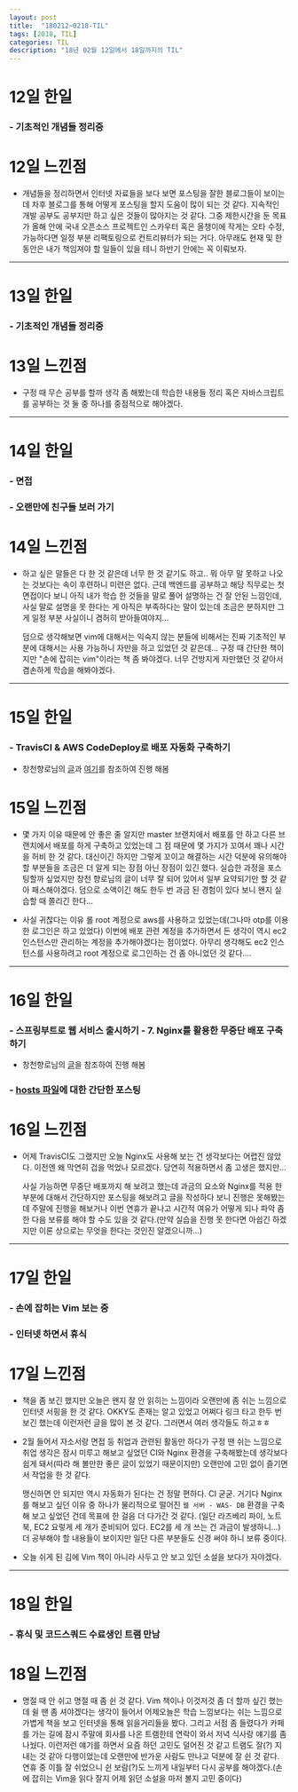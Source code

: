 ```yaml
---
layout: post
title:  "180212~0218-TIL"
tags: [2018, TIL]
categories: TIL
description: "18년 02월 12일에서 18일까지의 TIL"
---
```


12일 한일
=========

### - 기초적인 개념들 정리중  

12일 느낀점
==========

- 개념들을 정리하면서 인터넷 자료들을 보다 보면 포스팅을 잘한 블로그들이 보이는데 차후 블로그를 통해 어떻게 포스팅을 할지 도움이 많이 되는 것 같다. 지속적인 개발 공부도 공부지만 하고 싶은 것들이 많아지는 것 같다. 그중 제한시간을 둔 목표가 올해 안에 국내 오픈소스 프로젝트인 스카우터 혹은 올챙이에 작게는 오타 수정, 가능하다면 일정 부분 리팩토링으로 컨트리뷰터가 되는 거다. 아무래도 현재 및 한동안은 내가 책임져야 할 일들이 있을 테니 하반기 안에는 꼭 이뤄보자.  

---

13일 한일
=========

### - 기초적인 개념들 정리중  

13일 느낀점
==========

- 구정 때 무슨 공부를 할까 생각 좀 해봤는데 학습한 내용들 정리 혹은 자바스크립트를 공부하는 것 둘 중 하나를 중점적으로 해야겠다.

---

14일 한일
=========

### - 면접  

### - 오랜만에 친구들 보러 가기

14일 느낀점
==========

- 하고 싶은 말들은 다 한 것 같은데 너무 한 것 같기도 하고.. 뭐 아무 말 못하고 나오는 것보다는 속이 후련하니 미련은 없다. 근데 백엔드를 공부하고 해당 직무로는 첫 면접이다 보니 아직 내가 학습 한 것들을 말로 풀어 설명하는 건 잘 안된 느낌인데, 사실 말로 설명을 못 한다는 게 아직은 부족하다는 말이 있는데 조금은 분하지만 그게 일정 부분 사실이니 겸허히 받아들여야지...

  덤으로 생각해보면 vim에 대해서는 익숙지 않는 분들에 비해서는 진짜 기초적인 부분에 대해서는 사용 가능하니 자만을 하고 있었던 것 같은데... 구정 때 간단한 책이지만 "손에 잡히는 vim"이라는 책 좀 봐야겠다. 너무 건방지게 자만했던 것 같아서 겸손하게 학습을 해봐야겠다.  

---

15일 한일
=========

### - TravisCI & AWS CodeDeploy로 배포 자동화 구축하기  

  - 창천향로님의 [글](http://jojoldu.tistory.com/265)과 [여기](http://blog.devenjoy.com/?m=201611)를 참조하여 진행 해봄  

15일 느낀점
==========

- 몇 가지 이유 때문에 안 좋은 줄 알지만 master 브랜치에서 배포를 안 하고 다른 브랜치에서 배포를 하게 구축하고 있었는데 그 점 때문에 몇 가지가 꼬여서 꽤나 시간을 허비 한 것 같다. 대신이긴 하지만 그렇게 꼬이고 해결하는 시간 덕분에 유의해야 할 부분들을 조금은 더 알게 되는 장점 아닌 장점이 있긴 했다. 실습한 과정을 포스팅할까 싶었지만 창천 향로님의 글이 너무 잘 되어 있어서 일부 요약되기만 할 것 같아 패스해야겠다. 덤으로 소액이긴 해도 한두 번 과금 된 경험이 있다 보니 왠지 실습할 때 쫄리긴 한다...   

- 사실 귀찮다는 이유 롤 root 계정으로 aws를 사용하고 있었는데(그나마 otp를 이용한 로그인은 하고 있었다) 이번에 배포 관련 계정을 추가하면서 든 생각이 역시 ec2 인스턴스만 관리하는 계정을 추가해야겠다는 점이었다. 아무리 생각해도 ec2 인스턴스를 사용하려고 root 계정으로 로그인하는 건 좀 아니었던 것 같다....

---

16일 한일
=========

### - 스프링부트로 웹 서비스 출시하기 - 7. Nginx를 활용한 무중단 배포 구축하기  

  - 창천향로님의 [글](http://jojoldu.tistory.com/267?category=635883)을 참조하여 진행 해봄  

### - [hosts 파일](https://hue9010.github.io/etc/%EB%A6%AC%EB%88%85%EC%8A%A4-hosts-%ED%8C%8C%EC%9D%BC/)에 대한 간단한 포스팅    

16일 느낀점
==========

- 어제 TravisCI도 그랬지만 오늘 Nginx도 사용해 보는 건 생각보다는 어렵진 않았다. 이전엔 왜 막연히 겁을 먹었나 모르겠다. 당연히 적용하면서 좀 고생은 했지만...

  사실 가능하면 무중단 배포까지 해 보려고 했는데 과금의 요소와 Nginx를 적용 한 부분에 대해서 간단하지만 포스팅을 해보려고 글을 작성하다 보니 진행은 못해봤는데 주말에 진행을 해보거나 이번 연휴가 끝나고 시간적 여유가 어떻게 되나 파악 좀 한 다음 보류를 해야 할 수도 있을 것 같다.(만약 실습을 진행 못 한다면 아쉽긴 하겠지만 이론 상으로는 무엇을 한다는 것인진 알겠으니까...)

---

17일 한일
=========

### - 손에 잡히는 Vim 보는 중

### - 인터넷 하면서 휴식  

17일 느낀점
==========

- 책을 좀 보긴 했지만 오늘은 왠지 잘 안 읽히는 느낌이라 오랜만에 좀 쉬는 느낌으로 인터넷 서핑을 한 것 같다. OKKY도 존재는 알고 있었고 어쩌다 링크 타고 한두 번 보긴 했는데 이런저런 글을 많이 본 것 같다. 그러면서 여러 생각들도 하고ㅎㅎ  

- 2월 들어서 자소서랑 면접 등 취업과 관련된 활동만 하다가 구정 땐 쉬는 느낌으로 취업 생각은 잠시 미루고 해보고 싶었던 CI와 Nginx 환경을 구축해봤는데 생각보다 쉽게 돼서(따라 해 볼만한 좋은 글이 있었기 때문이지만) 오랜만에 고민 없이 즐기면서 작업을 한 것 같다.  

  맹신하면 안 되지만 역시 자동화가 된다는 건 정말 편하다. CI 굳굳. 거기다 Nginx를 해보고 싶던 이유 중 하나가 물리적으로 떨어진 `웹 서버 - WAS- DB` 환경을 구축해 보고 싶었던 건데 목표에 한 걸음 더 다가간 것 같다. (일단 라즈베리 파이, 노트북, EC2 요렇게 세 개가 준비되어 있다. EC2를 세 개 쓰는 건 과금이 발생하니...) 더 공부해야 할 내용들이 보이지만 일단 다른 부분들도 신경 써야 하니 보류 중이다.  

- 오늘 쉬게 된 김에 Vim 책이 아니라 사두고 안 보고 있던 소설을 보다가 자야겠다.

---

18일 한일
=========

### - 휴식 및 코드스쿼드 수료생인 트램 만남

18일 느낀점
==========

- 명절 때 안 쉬고 명절 때 좀 쉰 것 같다. Vim 책이나 이것저것 좀 더 할까 싶긴 했는데 쉴 땐 좀 셔야겠다는 생각이 들어서 어제오늘은 학습 느낌보다는 쉬는 느낌으로 가볍게 책을 보고 인터넷을 통해 읽을거리들을 봤다. 그리고 서점 좀 들렸다가 카페를 가는 길에 잠시 주말에 회사를 나온 트램한테 연락이 와서 저녁 식사랑 얘기를 좀 나눴다. 이런저런 얘기를 하면서 요즘 하던 고민도 덜어진 것 같고 트램도 잘(?) 지내는 것 같아 다행이었는데 오랜만에 반가운 사람도 만나고 덕분에 잘 쉰 것 같다. 연휴 중 이틀 잘 쉬었으니 쉰 보람(?)도 느끼게 내일부터 다시 공부를 해야겠다.(손에 잡히는 Vim을 읽다 잘지 어제 읽던 소설을 마저 볼지 고민 중이다)
